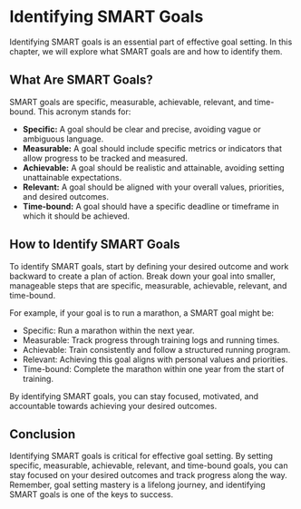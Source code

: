 Identifying SMART Goals
===========================================================================================

Identifying SMART goals is an essential part of effective goal setting. In this chapter, we will explore what SMART goals are and how to identify them.

What Are SMART Goals?
---------------------

SMART goals are specific, measurable, achievable, relevant, and time-bound. This acronym stands for:

* **Specific:** A goal should be clear and precise, avoiding vague or ambiguous language.
* **Measurable:** A goal should include specific metrics or indicators that allow progress to be tracked and measured.
* **Achievable:** A goal should be realistic and attainable, avoiding setting unattainable expectations.
* **Relevant:** A goal should be aligned with your overall values, priorities, and desired outcomes.
* **Time-bound:** A goal should have a specific deadline or timeframe in which it should be achieved.

How to Identify SMART Goals
---------------------------

To identify SMART goals, start by defining your desired outcome and work backward to create a plan of action. Break down your goal into smaller, manageable steps that are specific, measurable, achievable, relevant, and time-bound.

For example, if your goal is to run a marathon, a SMART goal might be:

* Specific: Run a marathon within the next year.
* Measurable: Track progress through training logs and running times.
* Achievable: Train consistently and follow a structured running program.
* Relevant: Achieving this goal aligns with personal values and priorities.
* Time-bound: Complete the marathon within one year from the start of training.

By identifying SMART goals, you can stay focused, motivated, and accountable towards achieving your desired outcomes.

Conclusion
----------

Identifying SMART goals is critical for effective goal setting. By setting specific, measurable, achievable, relevant, and time-bound goals, you can stay focused on your desired outcomes and track progress along the way. Remember, goal setting mastery is a lifelong journey, and identifying SMART goals is one of the keys to success.
